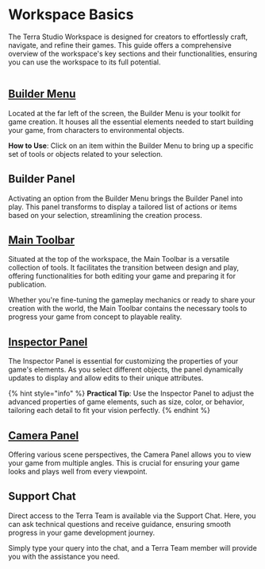 # Workspace Basics

The Terra Studio Workspace is designed for creators to effortlessly craft, navigate, and refine their games. This guide offers a comprehensive overview of the workspace's key sections and their functionalities, ensuring you can use the workspace to its full potential.

<figure><img src="../.gitbook/assets/Screenshot 2024-02-23 at 9.14.37 PM.png" alt=""><figcaption></figcaption></figure>

## [Builder Menu](builder-menu-and-builder-panel/)

Located at the far left of the screen, the Builder Menu is your toolkit for game creation. It houses all the essential elements needed to start building your game, from characters to environmental objects.

**How to Use**: Click on an item within the Builder Menu to bring up a specific set of tools or objects related to your selection.&#x20;

## Builder Panel

Activating an option from the Builder Menu brings the Builder Panel into play. This panel transforms to display a tailored list of actions or items based on your selection, streamlining the creation process.

## [Main Toolbar](main-toolbar.md)

Situated at the top of the workspace, the Main Toolbar is a versatile collection of tools. It facilitates the transition between design and play, offering functionalities for both editing your game and preparing it for publication.

Whether you're fine-tuning the gameplay mechanics or ready to share your creation with the world, the Main Toolbar contains the necessary tools to progress your game from concept to playable reality.

## [Inspector Panel](inspector-panel.md)

The Inspector Panel is essential for customizing the properties of your game's elements. As you select different objects, the panel dynamically updates to display and allow edits to their unique attributes.

{% hint style="info" %}
**Practical Tip**: Use the Inspector Panel to adjust the advanced properties of game elements, such as size, color, or behavior, tailoring each detail to fit your vision perfectly.
{% endhint %}

## [Camera Panel](camera-controls.md)

Offering various scene perspectives, the Camera Panel allows you to view your game from multiple angles. This is crucial for ensuring your game looks and plays well from every viewpoint.

## Support Chat

Direct access to the Terra Team is available via the Support Chat. Here, you can ask technical questions and receive guidance, ensuring smooth progress in your game development journey.

Simply type your query into the chat, and a Terra Team member will provide you with the assistance you need.



